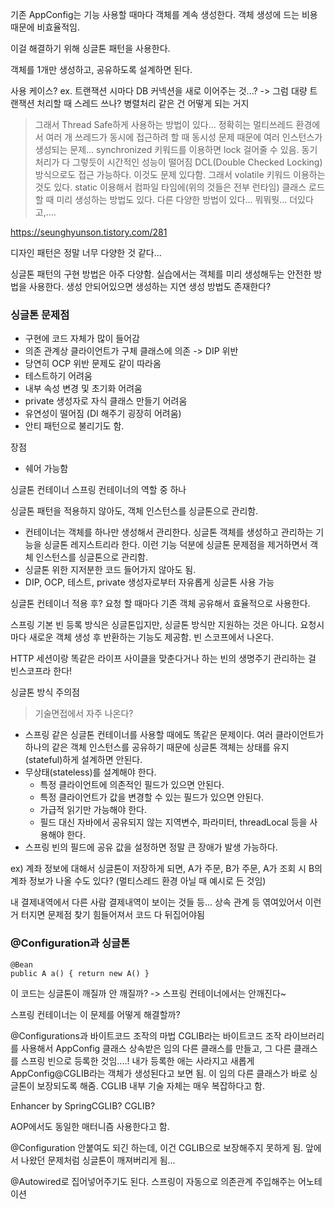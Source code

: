 기존 AppConfig는 기능 사용할 때마다 객체를 계속 생성한다.
객체 생성에 드는 비용때문에 비효율적임.


이걸 해결하기 위해 싱글톤 패턴을 사용한다.

객체를 1개만 생성하고, 공유하도록 설계하면 된다.

사용 케이스?
ex. 트랜잭션 시마다 DB 커넥션을 새로 이어주는 것...?
-> 그럼 대량 트랜잭션 처리할 때 스레드 쓰나? 병렬처리 같은 건 어떻게 되는 거지
> 그래서 Thread Safe하게 사용하는 방법이 있다...
> 정확히는 멀티쓰레드 환경에서 여러 개 쓰레드가 동시에 접근하려 할 때 동시성 문제 때문에 여러 인스턴스가 생성되는 문제...
> synchronized 키워드를 이용하면 lock 걸어줄 수 있음. 동기 처리가 다 그렇듯이 시간적인 성능이 떨어짐
> DCL(Double Checked Locking) 방식으로도 접근 가능하다. 이것도 문제 있다함. 그래서 volatile 키워드 이용하는 것도 있다.
> static 이용해서 컴파일 타임에(위의 것들은 전부 런타임) 클래스 로드할 때 미리 생성하는 방법도 있다.
> 다른 다양한 방법이 있다... 뭐뭐뭣... 더있다고,....

https://seunghyunson.tistory.com/281

디자인 패턴은 정말 너무 다양한 것 같다...

싱글톤 패턴의 구현 방법은 아주 다양함.
실습에서는 객체를 미리 생성해두는 안전한 방법을 사용한다.
생성 안되어있으면 생성하는 지연 생성 방법도 존재한다?

### 싱글톤 문제점
- 구현에 코드 자체가 많이 들어감
- 의존 관계상 클라이언트가 구체 클래스에 의존 -> DIP 위반
- 당연히 OCP 위반 문제도 같이 따라옴
- 테스트하기 어려움
- 내부 속성 변경 및 초기화 어려움
- private 생성자로 자식 클래스 만들기 어려움
- 유연성이 떨어짐 (DI 해주기 굉장히 어려움)
- 안티 패턴으로 불리기도 함.

장점
- 쉐어 가능함

싱글톤 컨테이너
스프링 컨테이너의 역할 중 하나

싱글톤 패턴을 적용하지 않아도, 객체 인스턴스를 싱글톤으로 관리함.
- 컨테이너는 객체를 하나만 생성해서 관리한다.
싱글톤 객체를 생성하고 관리하는 기능을 싱글톤 레지스트리라 한다.
이런 기능 덕분에 싱글톤 문제점을 제거하면서 객체 인스턴스를 싱글톤으로 관리함.
- 싱글톤 위한 지저분한 코드 들어가지 않아도 됨.
- DIP, OCP, 테스트, private 생성자로부터 자유롭게 싱글톤 사용 가능


싱글톤 컨테이너 적용 후?
요청 할 때마다 기존 객체 공유해서 효율적으로 사용한다.

스프링 기본 빈 등록 방식은 싱글톤입지만, 싱글톤 방식만 지원하는 것은 아니다. 요청시마다 새로운 객체 생성 후 반환하는 기능도 제공함.
빈 스코프에서 나온다.

HTTP 세션이랑 똑같은 라이프 사이클을 맞춘다거나 하는 빈의 생명주기 관리하는 걸 빈스코프라 한다!

싱글톤 방식 주의점
> 기술면접에서 자주 나온다?
- 스프링 같은 싱글톤 컨테이너를 사용할 때에도 똑같은 문제이다. 여러 클라이언트가 하나의 같은 객체 인스턴스를 공유하기 때문에 싱글톤 객체는 상태를 유지(stateful)하게 설계하면 안된다.
- 무상태(stateless)를 설계해야 한다.
	- 특정 클라이언트에 의존적인 필드가 있으면 안된다.
	- 특정 클라이언트가 값을 변경할 수 있는 필드가 있으면 안된다.
	- 가급적 읽기만 가능해야 한다.
	- 필드 대신 자바에서 공유되지 않는 지역변수, 파라미터, threadLocal 등을 사용해야 한다.
- 스프링 빈의 필드에 공유 값을 설정하면 정말 큰 장애가 발생 가능하다.

ex) 계좌 정보에 대해서 싱글톤이 저장하게 되면, A가 주문, B가 주문, A가 조회 시 B의 계좌 정보가 나올 수도 있다? (멀티스레드 환경 아닐 때 예시로 든 것임)

내 결제내역에서 다른 사람 결제내역이 보이는 것들 등...
상속 관계 등 엮여있어서 이런 거 터지면 문제점 찾기 힘들어져서 코드 다 뒤집어야됨



### @Configuration과 싱글톤

```
@Bean
public A a() { return new A() }
```
이 코드는 싱글톤이 깨질까 안 깨질까?
-> 스프링 컨테이너에서는 안깨진다~

스프링 컨테이너는 이 문제를 어떻게 해결할까?

@Configurations과 바이트코드 조작의 마법
CGLIB라는 바이트코드 조작 라이브러리를 사용해서 AppConfig 클래스 상속받은 임의 다른 클래스를 만들고, 그 다른 클래스를 스프링 빈으로 등록한 것임....!
내가 등록한 애는 사라지고 새롭게 AppConfig@CGLIB라는 객체가 생성된다고 보면 됨.
이 임의 다른 클래스가 바로 싱글톤이 보장되도록 해줌.
CGLIB 내부 기술 자체는 매우 복잡하다고 함.

Enhancer by SpringCGLIB?
CGLIB?

AOP에서도 동일한 매터니즘 사용한다고 함.

@Configuration 안붙여도 되긴 하는데, 이건 CGLIB으로 보장해주지 못하게 됨.
앞에서 나왔던 문제처럼 싱글톤이 깨져버리게 됨...

@Autowired로 집어넣어주기도 된다.
스프링이 자동으로 의존관계 주입해주는 어노테이션

